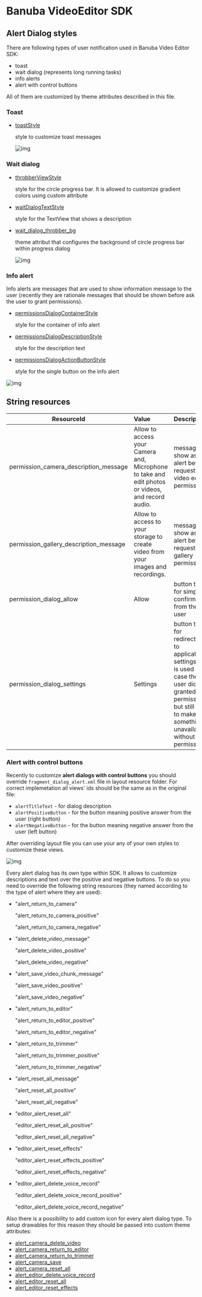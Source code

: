 # Banuba VideoEditor SDK
## Alert Dialog styles

There are following types of user notification used in Banuba Video Editor SDK:
- toast
- wait dialog (represents long running tasks)
- info alerts
- alert with control buttons

All of them are customized by theme attributes described in this file.

### **Toast**

- [toastStyle](https://github.com/Banuba/ve-sdk-android-integration-sample/blob/main/app/src/main/res/values/themes.xml#L198)

    style to customize toast messages

    ![img](screenshots/alert1.png)

### **Wait dialog**

- [throbberViewStyle](https://github.com/Banuba/ve-sdk-android-integration-sample/blob/main/app/src/main/res/values/themes.xml#L42)

    style for the circle progress bar. It is allowed to customize gradient colors using custom attribute

- [waitDialogTextStyle](https://github.com/Banuba/ve-sdk-android-integration-sample/blob/main/app/src/main/res/values/themes.xml#L43)

    style for the TextView that shows a description

- [wait_dialog_throbber_bg](https://github.com/Banuba/ve-sdk-android-integration-sample/blob/main/app/src/main/res/values/themes.xml#L199)

    theme attribut that configures the background of circle progress bar within progress dialog

    ![img](screenshots/alert2.png)

### **Info alert**
Info alerts are messages that are used to show information message to the user (recently they are rationale messages that should be shown before ask the user to grant permissions).

- [permissionsDialogContainerStyle](https://github.com/Banuba/ve-sdk-android-integration-sample/blob/main/app/src/main/res/values/themes.xml#L316)

    style for the container of info alert

- [permissionsDialogDescriptionStyle](https://github.com/Banuba/ve-sdk-android-integration-sample/blob/main/app/src/main/res/values/themes.xml#L317)

    style for the description text 

- [permissionsDialogActionButtonStyle](https://github.com/Banuba/ve-sdk-android-integration-sample/blob/main/app/src/main/res/values/themes.xml#L319)

    style for the single button on the info alert

![img](screenshots/alert3.png)

## String resources
| ResourceId        |      Value      |   Description |
| ------------- | :----------- | :------------- |
| permission_camera_description_message | Allow to access your Camera and, Microphone to take and edit photos or videos, and record audio. | message to show as info alert before request vital video edior permissions
| permission_gallery_description_message |  Allow to access to your storage to create video from your images and recordings. | message to show as info alert before request gallery permission
| permission_dialog_allow | Allow | button title for simple confirmation from the user
| permission_dialog_settings | Settings | button title for redirection to application settings (it is used in case the user did not granted permissions but still tries to make something unavailable without permission)

### **Alert with control buttons**
Recently to customize **alert dialogs with control buttons** you should override `fragment_dialog_alert.xml` file in layout resource folder. For correct implemetation all views' ids should be the same as in the original file:

- `alertTitleText` - for dialog description
- `alertPositiveButton` - for the button meaning positive answer from the user (right button)
- `alertNegativeButton` - for the button meaning negative answer from the user (left button)

After overriding layout file you can use your any of your own styles to customize these views.

![img](screenshots/alert4.png)

Every alert dialog has its own type within SDK. It allows to customize descriptions and text over the positive and negative buttons. To do so you need to override the following string resources (they named according to the type of alert where they are used):
- "alert_return_to_camera"

    "alert_return_to_camera_positive"

    "alert_return_to_camera_negative"
- "alert_delete_video_message"
    
    "alert_delete_video_positive"

    "alert_delete_video_negative"
- "alert_save_video_chunk_message"

    "alert_save_video_positive"

    "alert_save_video_negative"
- "alert_return_to_editor"

    "alert_return_to_editor_positive"

    "alert_return_to_editor_negative"
- "alert_return_to_trimmer"

    "alert_return_to_trimmer_positive"

    "alert_return_to_trimmer_negative"
- "alert_reset_all_message"

    "alert_reset_all_positive"

    "alert_reset_all_negative"
- "editor_alert_reset_all"

    "editor_alert_reset_all_positive"

    "editor_alert_reset_all_negative"
- "editor_alert_reset_effects"

    "editor_alert_reset_effects_positive"

    "editor_alert_reset_effects_negative"
- "editor_alert_delete_voice_record"

    "editor_alert_delete_voice_record_positive"

    "editor_alert_delete_voice_record_negative"


Also there is a possibility to add custom icon for every alert dialog type. To setup drawables for this reason they should be passed into custom theme attributes:

- [alert_camera_delete_video](https://github.com/Banuba/ve-sdk-android-integration-sample/blob/main/app/src/main/res/values/themes.xml#L50)
- [alert_camera_return_to_editor](https://github.com/Banuba/ve-sdk-android-integration-sample/blob/main/app/src/main/res/values/themes.xml#L51)
- [alert_camera_return_to_trimmer](https://github.com/Banuba/ve-sdk-android-integration-sample/blob/main/app/src/main/res/values/themes.xml#L52)
- [alert_camera_save](https://github.com/Banuba/ve-sdk-android-integration-sample/blob/main/app/src/main/res/values/themes.xml#L53)
- [alert_camera_reset_all](https://github.com/Banuba/ve-sdk-android-integration-sample/blob/main/app/src/main/res/values/themes.xml#L54)
- [alert_editor_delete_voice_record](https://github.com/Banuba/ve-sdk-android-integration-sample/blob/main/app/src/main/res/values/themes.xml#L55)
- [alert_editor_reset_all](https://github.com/Banuba/ve-sdk-android-integration-sample/blob/main/app/src/main/res/values/themes.xml#L56)
- [alert_editor_reset_effects](https://github.com/Banuba/ve-sdk-android-integration-sample/blob/main/app/src/main/res/values/themes.xml#L57)
